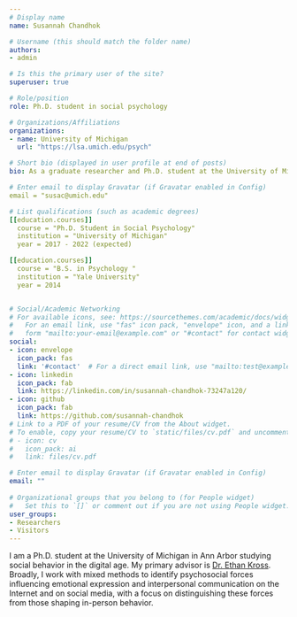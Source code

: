```yaml
---
# Display name
name: Susannah Chandhok

# Username (this should match the folder name)
authors:
- admin

# Is this the primary user of the site?
superuser: true

# Role/position
role: Ph.D. student in social psychology

# Organizations/Affiliations
organizations:
- name: University of Michigan 
  url: "https://lsa.umich.edu/psych"

# Short bio (displayed in user profile at end of posts)
bio: As a graduate researcher and Ph.D. student at the University of Michigan in Ann Arbor, I study social behavior in the digital age. 

# Enter email to display Gravatar (if Gravatar enabled in Config)
email = "susac@umich.edu"

# List qualifications (such as academic degrees)
[[education.courses]]
  course = "Ph.D. Student in Social Psychology"
  institution = "University of Michigan"
  year = 2017 - 2022 (expected)

[[education.courses]]
  course = "B.S. in Psychology "
  institution = "Yale University"
  year = 2014


# Social/Academic Networking
# For available icons, see: https://sourcethemes.com/academic/docs/widgets/#icons
#   For an email link, use "fas" icon pack, "envelope" icon, and a link in the
#   form "mailto:your-email@example.com" or "#contact" for contact widget.
social:
- icon: envelope
  icon_pack: fas
  link: '#contact'  # For a direct email link, use "mailto:test@example.org".
- icon: linkedin
  icon_pack: fab
  link: https://linkedin.com/in/susannah-chandhok-73247a120/
- icon: github
  icon_pack: fab
  link: https://github.com/susannah-chandhok
# Link to a PDF of your resume/CV from the About widget.
# To enable, copy your resume/CV to `static/files/cv.pdf` and uncomment the lines below.  
# - icon: cv
#   icon_pack: ai
#   link: files/cv.pdf

# Enter email to display Gravatar (if Gravatar enabled in Config)
email: ""
  
# Organizational groups that you belong to (for People widget)
#   Set this to `[]` or comment out if you are not using People widget.  
user_groups:
- Researchers
- Visitors
---
```


I am a Ph.D. student at the University of Michigan in Ann Arbor studying social behavior in the digital age. My primary advisor is [Dr. Ethan Kross](http://selfcontrol.psych.lsa.umich.edu). Broadly, I work with mixed methods to identify psychosocial forces influencing emotional expression and interpersonal communication on the Internet and on social media, with a focus on distinguishing these forces from those shaping in-person behavior.
